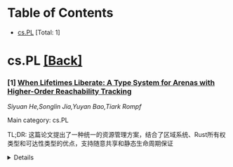 <div id=toc></div>

# Table of Contents

- [cs.PL](#cs.PL) [Total: 1]


<div id='cs.PL'></div>

# cs.PL [[Back]](#toc)

### [1] [When Lifetimes Liberate: A Type System for Arenas with Higher-Order Reachability Tracking](https://arxiv.org/abs/2509.04253)
*Siyuan He,Songlin Jia,Yuyan Bao,Tiark Rompf*

Main category: cs.PL

TL;DR: 这篇论文提出了一种统一的资源管理方案，结合了区域系统、Rust所有权类型和可达性类型的优点，支持随意共享和静态生命周期保证


<details>
  <summary>Details</summary>
Motivation: 解决高阶函数语言中静态资源管理的挑战，统一区域系统的词法作用域限制、Rust的全局不变量限制和可达性类型缺乏生命周期控制的问题

Method: 在可达性类型基础上提出两个新扩展：A<:采用二维存储模型支持随意共享资源的粗粒度跟踪，{A}<:实现词法生命周期控制且避免流敏感推理的复杂性

Result: 形式化了两个新计算法，并在Rocq中证明了类型安全性，保持了语言的高阶参数性质

Conclusion: 该方案成功统一了不同资源管理方法的优点，提供了灵活的共享模式和静态生命周期控制，为高阶函数语言资源管理提供了新的解决方案

Abstract: Static resource management in higher-order functional languages remains
elusive due to tensions between control, expressiveness, and flexibility.
Region-based systems [Grossman et al. 2002; Tofte et al. 2001] offer control
over lifetimes and expressive in-region sharing, but restrict resources to
lexical scopes. Rust, an instance of ownership types [Clarke et al. 2013],
offers non-lexical lifetimes and robust safety guarantees, yet its global
invariants make common sharing patterns hard to express. Reachability types
[Wei et al. 2024] enable reasoning about sharing and separation, but lack
practical tools for controlling resource lifetimes.
  In this work, we try to unify their strengths. Our solution enables grouping
resources as arenas for arbitrary sharing and static guarantees of lexically
scoped lifetimes. Crucially, arenas and lexical lifetimes are not the only
choice: users may also manage resources individually, with non-lexical
lifetimes. Regardless of mode, resources share the same type, preserving the
higher-order parametric nature of the language.
  Obtaining static safety guarantee in a higher-order language with flexible
sharing is nontrivial. To this end, we propose two new extensions atop
reachability types [Wei et al. 2024]. First, A<: features a novel
two-dimensional store model to enable coarse-grained reachability tracking for
arbitrarily shared resources within arenas. Building on this, {A}<: establishes
lexical lifetime control with static guarantees. As the first reachability
formalism presented for lifetime control, {A}<: avoids the complication of
flow-sensitive reasoning and retains expressive power and simplicity. Both
calculi are formalized and proven type safe in Rocq.

</details>
